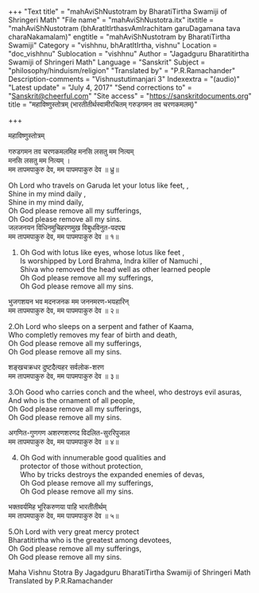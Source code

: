 +++
"Text title" = "mahAviShNustotram by BharatiTirtha Swamiji of Shringeri Math"
"File name" = "mahAviShNustotra.itx"
itxtitle = "mahAviShNustotram (bhAratItIrthasvAmIrachitam garuDagamana tava charaNakamalam)"
engtitle = "mahAviShNustotram by BharatiTirtha Swamiji"
Category = "vishhnu, bhAratItIrtha, vishnu"
Location = "doc_vishhnu"
Sublocation = "vishhnu"
Author = "Jagadguru Bharatitirtha Swamiji of Shringeri Math"
Language = "Sanskrit"
Subject = "philosophy/hinduism/religion"
"Translated by" = "P.R.Ramachander"
Description-comments = "Vishnustutimanjari 3"
Indexextra = "(audio)"
"Latest update" = "July 4, 2017"
"Send corrections to" = "Sanskrit@cheerful.com"
"Site access" = "https://sanskritdocuments.org"
title = "महाविष्णुस्तोत्रम् (भारतीतीर्थस्वामीरचितम् गरुडगमन तव चरणकमलम्)"

+++
  
 महाविष्णुस्तोत्रम्   
  
गरुडगमन तव चरणकमलमिह मनसि लसतु मम नित्यम्  
मनसि लसतु मम नित्यम् ।  
मम तापमपाकुरु देव, मम पापमपाकुरु देव ॥ ध्रु॥  
  
  
Oh Lord who travels on Garuda let your lotus like feet, ,  
Shine in my mind daily ,  
Shine in my mind daily,  
Oh God please remove all my sufferings,  
Oh God please remove all my sins.  
जलजनयन विधिनमुचिहरणमुख विबुधविनुत-पदपद्म  
मम तापमपाकुरु देव, मम पापमपाकुरु देव ॥ १॥  
  
  
1. Oh God with lotus like eyes, whose lotus like feet ,  
Is worshipped by Lord Brahma, Indra killer of Namuchi ,  
Shiva who removed the head well as other learned people  
Oh God please remove all my sufferings,  
Oh God please remove all my sins.  
  
भुजगशयन भव मदनजनक मम जननमरण-भयहारिन्  
मम तापमपाकुरु देव, मम पापमपाकुरु देव ॥ २॥  
  
  
2.Oh Lord who sleeps on a serpent and father of Kaama,  
Who completly removes my fear of birth and death,  
Oh God please remove all my sufferings,  
Oh God please remove all my sins.  
  
शङ्खचक्रधर दुष्टदैत्यहर सर्वलोक-शरण  
मम तापमपाकुरु देव, मम पापमपाकुरु देव ॥ ३॥  
  
  
3.Oh Good who carries conch and the wheel, who destroys evil asuras,  
And who is the ornament of all people,  
Oh God please remove all my sufferings,  
Oh God please remove all my sins.  
  
अगणित-गुणगण अशरणशरणद विदलित-सुररिपुजाल  
मम तापमपाकुरु देव, मम पापमपाकुरु देव ॥ ४॥  
  
  
4. Oh God with innumerable good qualities and  
              protector of those without protection,  
Who by tricks destroys the expanded enemies of devas,  
Oh God please remove all my sufferings,  
Oh God please remove all my sins.  
  
भक्तवर्यमिह भूरिकरुणया पाहि भारतीतीर्थम्  
मम तापमपाकुरु देव, मम पापमपाकुरु देव ॥ ५॥  
  
  
5.Oh Lord with very great mercy protect  
Bharatitirtha who is the greatest among devotees,  
Oh God please remove all my sufferings,  
Oh God please remove all my sins.  
  
Maha Vishnu Stotra By Jagadguru BharatiTirtha Swamiji of Shringeri Math  
Translated by P.R.Ramachander  
  
